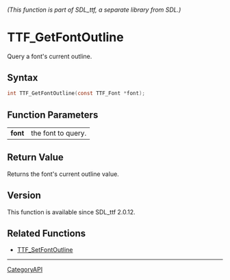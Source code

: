 ###### (This function is part of SDL_ttf, a separate library from SDL.)
# TTF_GetFontOutline

Query a font's current outline.

## Syntax

```c
int TTF_GetFontOutline(const TTF_Font *font);

```

## Function Parameters

|              |                    |
| ------------ | ------------------ |
| **font**     | the font to query. |

## Return Value

Returns the font's current outline value.

## Version

This function is available since SDL_ttf 2.0.12.

## Related Functions

* [TTF_SetFontOutline](TTF_SetFontOutline.md)

----
[CategoryAPI](CategoryAPI.md)
